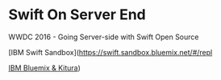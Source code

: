 # Swift On Server End

WWDC 2016 - Going Server-side with Swift Open Source

[IBM Swift Sandbox](https://swift.sandbox.bluemix.net/#/repl

[IBM Bluemix & Kitura]())
